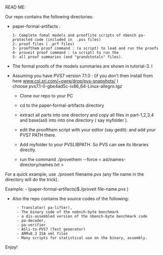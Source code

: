 READ ME:

Our repo contains the following directories: 

- paper-formal-artifacts :

      1- Complete fomal models and prooflite scripts of nbench pa-protected code (included in  .pvs files)
      2- proof files ( .prf files)
      3- proofthem proof command : (a script) to load and run the proofs
      4- proveit proof command : (a script) to run the 
      5- all proof summaries (and "grandstotals" files).


- The formal proofs of the models summaries are shown in tutorial-3. I 

- Assuming you have PVS7 version 7.1.0 : 
  (if you don't then install from here www.csl.sri.com/~owre/drop/pvs-snapshots/  )  
      choose pvs7.1-0-gbe4ad5c-ix86_64-Linux-allegro.tgz 

     - Clone our repo to your PC 
     - cd to the paper-formal-artifacts directory
     - extract all parts into one directory and copy all files in part-1,2,3,4 and base(asl) into into one directory ( say myfolder ).  
     - edit the proofthem script with your editor (say gedit):
          and add your PVS7 PATH there. 
     - Add myfolder to your PVSLIBPATH. So PVS can see its libraries directly.       
                  
     - run the command ./provethem --force <  asl/names-directory/names.txt  > 
          
For a quick example, use ./proveit filename.pvs (any file name in the directory will do the trick).
 
 Example:
     - (paper-formal-artifacts)$./proveit file-name.pvs )

                           
- Also the repo contains the source codes of the following:

        - Translator( pa-lifter),
        - The binary code of the nebnch-byte benchmark
        - a dis-assembled version of the nbench-byte benchmark code
        - pa-decoder, 
        - pa-verifier
        - ASli-to-PVS7 (Test generator)
        - ARMv8.3 ISA xml files 
        - Many scripts for statistical use on the binary, assembly.
 
 Enjoy! 

